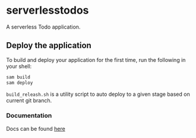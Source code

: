 # serverlesstodos

A serverless Todo application.


## Deploy the  application

To build and deploy your application for the first time, run the following in your shell:

```bash
sam build
sam deploy
```

`build_releash.sh` is a utility script to auto deploy to a given stage based on current git branch.

### Documentation

Docs can be found [here](https://documenter.getpostman.com/view/8382715/TVCgxmKE)